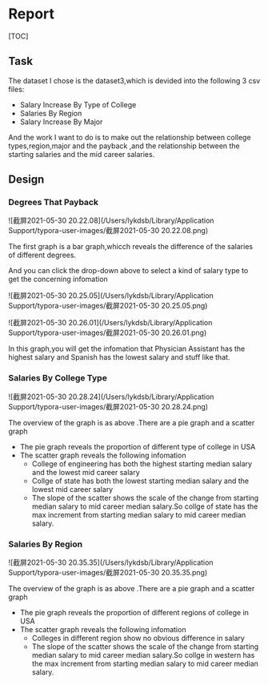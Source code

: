 # Report

[TOC]

## Task

The dataset I chose is the dataset3,which is devided into the following  3 csv files:

* Salary Increase By Type of College
* Salaries By Region
* Salary Increase By Major

And the work I want to do is to make out the relationship between college types,region,major and the payback ,and the relationship between the starting salaries and the mid career salaries.

## Design

### Degrees That Payback

 ![截屏2021-05-30 20.22.08](/Users/lykdsb/Library/Application Support/typora-user-images/截屏2021-05-30 20.22.08.png)

The first graph is a bar graph,whicch reveals the difference of the salaries of different degrees.

And you can click the drop-down above to select a kind of salary type to get the concerning infomation

![截屏2021-05-30 20.25.05](/Users/lykdsb/Library/Application Support/typora-user-images/截屏2021-05-30 20.25.05.png)

 ![截屏2021-05-30 20.26.01](/Users/lykdsb/Library/Application Support/typora-user-images/截屏2021-05-30 20.26.01.png)

In this graph,you will get the infomation that Physician Assistant has the highest salary and Spanish has the lowest salary and stuff like that.

### Salaries By College Type

![截屏2021-05-30 20.28.24](/Users/lykdsb/Library/Application Support/typora-user-images/截屏2021-05-30 20.28.24.png)

The overview of the graph is as above .There are a pie graph and a scatter graph 

* The pie graph reveals the proportion of different type of college in USA
* The scatter graph reveals the following infomation
  * College of engineering has both the highest starting median salary and the lowest mid career salary
  * Collge of state has both the lowest starting median salary and the lowest  mid career salary
  * The slope of the scatter shows the scale of the change from starting median salary to mid career median salary.So collge of state has the max increment from starting median salary to mid career median salary.

### Salaries By Region

![截屏2021-05-30 20.35.35](/Users/lykdsb/Library/Application Support/typora-user-images/截屏2021-05-30 20.35.35.png)

The overview of the graph is as above .There are a pie graph and a scatter graph 

* The pie graph reveals the proportion of different regions of college in USA
* The scatter graph reveals the following infomation
  * Colleges in different region show no obvious difference in salary
  * The slope of the scatter shows the scale of the change from starting median salary to mid career median salary.So collge in western has the max increment from starting median salary to mid career median salary.
